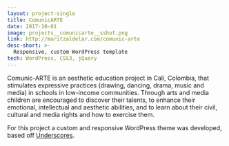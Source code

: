 ```yaml
---
layout: project-single
title: ComunicARTE
date: 2017-10-01
image: projects__comunicarte__sshot.png
link: http://maritzaldelar.com/comunic-arte
desc-short: >-
  Responsive, custom WordPress template
tech: WordPress, CSS3, jQuery
---
```

Comunic-ARTE is an aesthetic education project in Cali, Colombia, that stimulates
expressive practices (drawing, dancing, drama, music and media) in schools in
low-income communities. Through arts and media children are encouraged to
discover their talents, to enhance their emotional, intellectual and aesthetic
abilities, and to learn about their civil, cultural and media rights and how to exercise 
them.

For this project a custom and responsive WordPress theme was developed, 
based off [Underscores](https://underscores.me/).